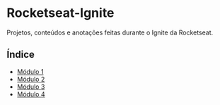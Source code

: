 # Rocketseat-Ignite

 Projetos, conteúdos e anotações feitas durante o Ignite da Rocketseat.

## Índice

- [Módulo 1](/ReactJS/Módulo1/Módulo1.md)
- [Módulo 2](/ReactJS/Módulo2/Módulo2.md)
- [Módulo 3](/ReactJS/Módulo3/NextJS/Módulo3.md)
- [Módulo 4](/ReactJS/Módulo4/Módulo4.md)
